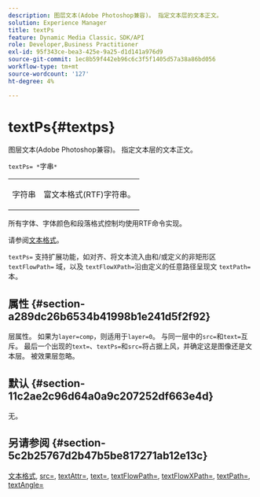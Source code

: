 ```yaml
---
description: 图层文本(Adobe Photoshop兼容)。 指定文本层的文本正文。
solution: Experience Manager
title: textPs
feature: Dynamic Media Classic，SDK/API
role: Developer,Business Practitioner
exl-id: 95f343ce-bea3-425e-9a25-d1d141a976d9
source-git-commit: 1ec8b59f442eb96c6c3f5f1405d57a38a86bd056
workflow-type: tm+mt
source-wordcount: '127'
ht-degree: 4%

---
```


# textPs{#textps}

图层文本(Adobe Photoshop兼容)。 指定文本层的文本正文。

`textPs= *`字串`*`

<table id="simpletable_4E2D08FD4EEC4EDC9EFE9F6F2E22DB0C"> 
 <tr class="strow"> 
  <td class="stentry"> <p><span class="codeph"><span class="varname"> 字符串</span> </span> </p> </td> 
  <td class="stentry"> <p>富文本格式(RTF)字符串。 </p></td> 
 </tr> 
</table>

所有字体、字体颜色和段落格式控制均使用RTF命令实现。

请参阅[文本格式](../../../../../is-api/http-ref/image-serving-api-ref/c-http-protocol-reference/c-text-formatting/c-text-formatting.md#concept-0d3136db7f6f49668274541cd4b6364c)。

`textPs=` 支持扩展功能，如对齐、将文本流入由和/或定义的非矩形区 `textFlowPath=` 域，以及 `textFlowXPath=`沿由定义的任意路径呈现文 `textPath=`本。

## 属性 {#section-a289dc26b6534b41998b1e241d5f2f92}

层属性。 如果为`layer=comp`，则适用于`layer=0`。 与同一层中的`src=`和`text=`互斥。 最后一个出现的`text=`、`textPs=`和`src=`将占据上风，并确定这是图像还是文本层。 被效果层忽略。

## 默认 {#section-11c2ae2c96d64a0a9c207252df663e4d}

无。

## 另请参阅 {#section-5c2b25767d2b47b5be817271ab12e13c}

[文本格式](../../../../../is-api/http-ref/image-serving-api-ref/c-http-protocol-reference/c-text-formatting/c-text-formatting.md#concept-0d3136db7f6f49668274541cd4b6364c),  [src=](../../../../../is-api/http-ref/image-serving-api-ref/c-http-protocol-reference/c-command-reference/r-src.md#reference-f6506637778c4c69bf106a7924a91ab1),  [textAttr=](../../../../../is-api/http-ref/image-serving-api-ref/c-http-protocol-reference/c-command-reference/r-textattr.md#reference-ff00484fa3244286abeff34911f7ec0d),  [text=](../../../../../is-api/http-ref/image-serving-api-ref/c-http-protocol-reference/c-command-reference/r-text.md#reference-84634052e48548539a1ef63cbe41f22f),  [textFlowPath=](../../../../../is-api/http-ref/image-serving-api-ref/c-http-protocol-reference/c-command-reference/r-textflowpath.md#reference-0b8d9493d71342f0b6a64a6d221584ef),  [textFlowXPath=](../../../../../is-api/http-ref/image-serving-api-ref/c-http-protocol-reference/c-command-reference/r-textflowxpath.md#reference-c55d4e41a28f40aca6a24ca218c28542),  [textPath=](../../../../../is-api/http-ref/image-serving-api-ref/c-http-protocol-reference/c-command-reference/r-textpath.md#reference-b09cc0902dff4725bdb54d5da4076ccd),  [textAngle=](../../../../../is-api/http-ref/image-serving-api-ref/c-http-protocol-reference/c-command-reference/r-textangle.md#reference-447f624c0e764d0cb5c75846d1b44d15)
